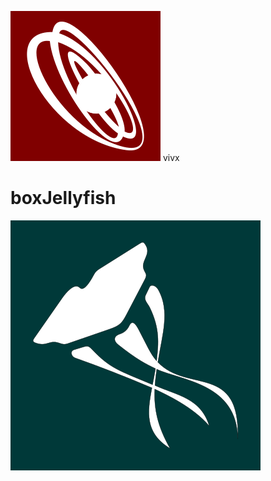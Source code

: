 ![vivx-logo](https://raw.githubusercontent.com/vixv/vixv/master/meta/logo-240x240.png)
vivx
# boxJellyfish
![boxJellyfish-logo](meta/logo-400x400.png)


